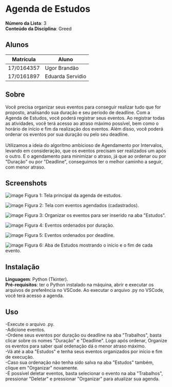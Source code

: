 # Agenda de Estudos

**Número da Lista**: 3<br>
**Conteúdo da Disciplina**: Greed<br>

## Alunos
|Matrícula | Aluno |
| -- | -- |
| 17/0164357  |  Ugor Brandão |
| 17/0161897 | Eduarda Servidio |

## Sobre 
Você precisa organizar seus eventos para conseguir realizar tudo que for proposto, analisando
sua duração e seu período de deadline. Com a Agenda de Estudos, você poderá registrar seus eventos. Ao registrar todas as atividades, você terá acesso ao atraso máximo
possível, bem como o horário de início e fim da realização dos eventos. Além disso, você poderá
ordenar os eventos por sua duração ou pelo seu deadline. <br><br>
Utilizamos a ideia do algoritmo ambicioso de Agendamento por Intervalos, levando em consideração, que os eventos precisam ser realizados um após o outro. E o agendamento para minimizar o atraso, já que ao ordenar ou por "Duração" ou por "Deadline", conseguimos ter o melhor caminho a seguir, com menor atraso.

## Screenshots
![image](https://user-images.githubusercontent.com/52542729/156961723-3ba7357b-124a-4c4d-8f9d-370ed95ca490.png)
Figura 1: Tela principal da agenda de estudos.

![image](https://user-images.githubusercontent.com/52542729/156961809-d62d0086-df9e-4b72-8107-9a14a88a16d6.png)
Figura 2: Tela com eventos agendados (cadastrados).

![image](https://user-images.githubusercontent.com/52542729/156962375-4ab5e537-38ac-49cc-beee-91cb00fae74b.png)
Figura 3: Organizar os eventos para ser inserido na aba "Estudos".

![image](https://user-images.githubusercontent.com/52542729/156962088-c3b4ec7f-84a7-4a7c-bbc4-8813ec692085.png)
Figura 4: Eventos ordenados por duração.

![image](https://user-images.githubusercontent.com/52542729/156962130-97207a47-c165-4511-9ee1-3bbd3cbd1ae5.png)
Figura 5: Eventos ordenados por deadline.

![image](https://user-images.githubusercontent.com/52542729/156962346-f7f3db84-18da-484b-87ae-1214639ef46e.png)
Figura 6: Aba de Estudos mostrando o início e o fim de cada evento.

## Instalação 
**Linguagem**: Python (Tkinter). <br>
**Pré-requisitos**: ter o Python instalado na máquina, abrir e executar os arquivos
de preferência no VSCode. Ao executar o arquivo .py no VSCode, você terá acesso a agenda.

## Uso 
-Execute o arquivo .py. <br>
-Adicione eventos. <br>
-Ordene seus eventos por duração ou deadline na aba "Trabalhos", basta clicar sobre os nomes "Duração" e "Deadline". Logo após ordenar, Organize os eventos para saber qual ordenação dá o menor atraso máximo.<br>
-Vá até a aba "Estudos" e tenha seus eventos organizados por início e fim de execução.<br>
-Caso sua ordenação não tenha sido salva na aba "Estudos" também, clique em "Organizar" novamente.<br>
-É possível deletar eventos, basta selecionar o evento na aba "Trabalhos", pressionar "Deletar" e pressionar "Organizar" para atualizar sua agenda.




